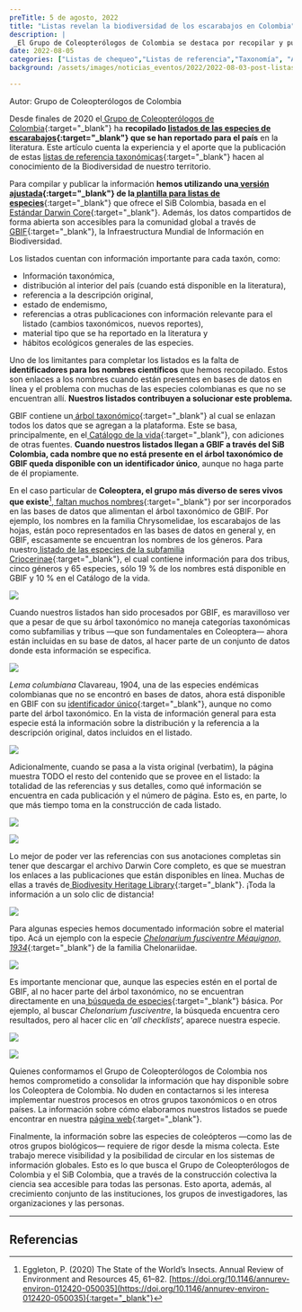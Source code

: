 ```yaml
---
preTitle: 5 de agosto, 2022
title: "Listas revelan la biodiversidad de los escarabajos en Colombia"
description: |
 _El Grupo de Coleopterólogos de Colombia se destaca por recopilar y publicar listas de referencia taxonómica sobre el grupo biológico más numeroso: los escarabajos._
date: 2022-08-05
categories: ["Listas de chequeo","Listas de referencia","Taxonomía", "Aliados", "Coleópteros", "2022"]
background: /assets/images/noticias_eventos/2022/2022-08-03-post-listas-coleoptera.jpg

---
```


Autor: Grupo de Coleopterólogos de Colombia 

Desde finales de 2020 el[ Grupo de Coleopterólogos de Colombia](https://sites.google.com/view/coleopcol/){:target="_blank"} ha **recopilado [listados de las especies de escarabajos](https://biodiversidad.co/dataset/search?publishingOrg=2c39be5c-c11e-46d0-bcb4-552f2072d19f&type=CHECKLIST){:target="_blank"} que se han reportado para el país** en la literatura. Este artículo cuenta la experiencia y el aporte que la publicación de estas [listas de referencia taxonómicas](https://biodiversidad.co/post/2022/listas-referencia-taxonomica/){:target="_blank"} hacen al conocimiento de la Biodiversidad de nuestro territorio.

Para compilar y publicar la información **hemos utilizando una[ versión ajustada](https://drive.google.com/file/d/12cfwyhL-8XotVMtXZMXBEKJQxcW7obE5/view?usp=sharing){:target="_blank"} de la[ plantilla para listas de especies](https://biodiversidad.co/recursos/plantillas-dwc/#listas-de-especies)**{:target="_blank"} que ofrece el SiB Colombia, basada en el [Estándar Darwin Core](https://biodiversidad.co/compartir/estandares/#darwin-core){:target="_blank"}. Además, los datos compartidos de forma abierta son accesibles para la comunidad global a través de [GBIF](https://www.gbif.org/){:target="_blank"}, la Infraestructura Mundial de Información en Biodiversidad.

Los listados cuentan con información importante para cada taxón, como:

* Información taxonómica,
* distribución al interior del país (cuando está disponible en la literatura),
* referencia a la descripción original, 
* estado de endemismo, 
* referencias a otras publicaciones con información relevante para el listado (cambios taxonómicos, nuevos reportes), 
* material tipo que se ha reportado en la literatura y
* hábitos ecológicos generales de las especies.

Uno de los limitantes para completar los listados es la falta de **identificadores para los nombres científicos** que hemos recopilado. Estos son enlaces a los nombres cuando están presentes en bases de datos en línea y el problema con muchas de las especies colombianas es que no se encuentran allí. **Nuestros listados contribuyen a solucionar este problema.**

GBIF contiene un[ árbol taxonómico](https://www.gbif.org/dataset/d7dddbf4-2cf0-4f39-9b2a-bb099caae36c){:target="_blank"} al cual se enlazan todos los datos que se agregan a la plataforma. Este se basa, principalmente, en el[ Catálogo de la vida](https://www.catalogueoflife.org/){:target="_blank"}, con adiciones de otras fuentes. **Cuando nuestros listados llegan a GBIF a través del SiB Colombia, cada nombre que no está presente en el árbol taxonómico de GBIF queda disponible con un identificador único**, aunque no haga parte de él propiamente.

En el caso particular de **Coleoptera, el grupo más diverso de seres vivos que existe**[^1],[ faltan muchos nombres](https://data-blog.gbif.org/post/2022-03-24-reasons-why-names-don-t-match-to-the-gbif-backbone/){:target="_blank"} por ser incorporados en las bases de datos que alimentan el árbol taxonómico de GBIF. Por ejemplo, los nombres en la familia Chrysomelidae, los escarabajos de las hojas, están poco representados en las bases de datos en general y, en GBIF, escasamente se encuentran los nombres de los géneros. Para nuestro[ listado de las especies de la subfamilia Criocerinae](https://gbif.org/dataset/6f3d7cf1-d8ea-488a-8fce-3f5628c9d3f9){:target="_blank"}, el cual contiene información para dos tribus, cinco géneros y 65 especies, sólo 19 % de los nombres está disponible en GBIF y 10 % en el Catálogo de la vida.

![](/assets/images/noticias_eventos/2022/2022-08-03-post-listas-coleoptera-01.png)

Cuando nuestros listados han sido procesados por GBIF, es maravilloso ver que a pesar de que su árbol taxonómico no maneja categorías taxonómicas como subfamilias y tribus —que son fundamentales en Coleoptera— ahora están incluidas en su base de datos, al hacer parte de un conjunto de datos donde esta información se especifica.

![](/assets/images/noticias_eventos/2022/2022-08-03-post-listas-coleoptera-02.png)

_Lema columbiana_ Clavareau, 1904, una de las especies endémicas colombianas que no se encontró en bases de datos, ahora está disponible en GBIF con su [identificador único](https://gbif.org/species/190300454){:target="_blank"}, aunque no como parte del árbol taxonómico. En la vista de información general para esta especie está la información sobre la distribución y la referencia a la descripción original, datos incluidos en el listado. 

![](/assets/images/noticias_eventos/2022/2022-08-03-post-listas-coleoptera-03.png)

Adicionalmente, cuando se pasa a la vista original (verbatim), la página muestra TODO el resto del contenido que se provee en el listado: la totalidad de las referencias y sus detalles, como qué información se encuentra en cada publicación y el número de página. Esto es, en parte, lo que más tiempo toma en la construcción de cada listado.

![](/assets/images/noticias_eventos/2022/2022-08-03-post-listas-coleoptera-04.png)

![](/assets/images/noticias_eventos/2022/2022-08-03-post-listas-coleoptera-05.png)

Lo mejor de poder ver las referencias con sus anotaciones completas sin tener que descargar el archivo Darwin Core completo, es que se muestran los enlaces a las publicaciones que están disponibles en línea. Muchas de ellas a través de[ Biodivesity Heritage Library](https://www.biodiversitylibrary.org/){:target="_blank"}. ¡Toda la información a un solo clic de distancia!

![](/assets/images/noticias_eventos/2022/2022-08-03-post-listas-coleoptera-06.png)

Para algunas especies hemos documentado información sobre el material tipo. Acá un ejemplo con la especie _[Chelonarium fusciventre Méquignon, 1934](https://gbif.org/es/species/193839903/verbatim)_{:target="_blank"} de la familia Chelonariidae.

![](/assets/images/noticias_eventos/2022/2022-08-03-post-listas-coleoptera-07.png)

Es importante mencionar que, aunque las especies estén en el portal de GBIF, al no hacer parte del árbol taxonómico, no se encuentran directamente en una[ búsqueda de especies](https://www.gbif.org/es/species/search?){:target="_blank"} básica. Por ejemplo, al buscar _Chelonarium fusciventre_, la búsqueda encuentra cero resultados, pero al hacer clic en ‘_all checklists_’, aparece nuestra especie.

![](/assets/images/noticias_eventos/2022/2022-08-03-post-listas-coleoptera-08.png)

![](/assets/images/noticias_eventos/2022/2022-08-03-post-listas-coleoptera-09.png)

Quienes conformamos el Grupo de Coleopterólogos de Colombia nos hemos comprometido a consolidar la información que hay disponible sobre los Coleoptera de Colombia. No duden en contactarnos si les interesa implementar nuestros procesos en otros grupos taxonómicos o en otros países. La información sobre cómo elaboramos nuestros listados se puede encontrar en nuestra [página web](https://sites.google.com/view/coleopcol/listados){:target="_blank"}.

Finalmente, la información sobre las especies de coleópteros —como las de otros grupos biológicos— requiere de rigor desde la misma colecta. Este trabajo merece visibilidad y la posibilidad de circular en los sistemas de información globales. Esto es lo que busca el Grupo de Coleopterólogos de Colombia y el SiB Colombia, que a través de la construcción colectiva la ciencia sea accesible para todas las personas. Esto aporta, además, al crecimiento conjunto de las instituciones, los grupos de investigadores, las organizaciones y las personas.

---

<!-- Footnotes themselves at the bottom. -->
## Referencias

[^1]:
     Eggleton, P. (2020) The State of the World’s Insects. Annual Review of Environment and Resources 45, 61–82. [https://doi.org/10.1146/annurev-environ-012420-050035](https://doi.org/10.1146/annurev-environ-012420-050035){:target="_blank"}
